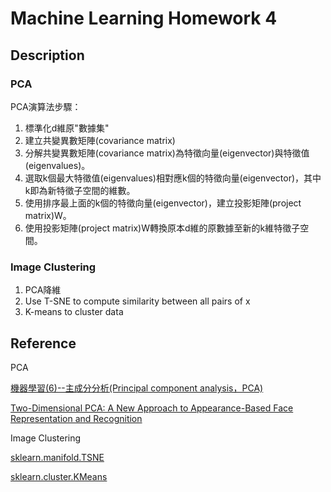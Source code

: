 # Machine Learning Homework 4

## Description

### PCA

PCA演算法步驟：

1. 標準化d維原"數據集"
2. 建立共變異數矩陣(covariance matrix)
3. 分解共變異數矩陣(covariance matrix)為特徵向量(eigenvector)與特徵值(eigenvalues)。
4. 選取k個最大特徵值(eigenvalues)相對應k個的特徵向量(eigenvector)，其中k即為新特徵子空間的維數。
5. 使用排序最上面的k個的特徵向量(eigenvector)，建立投影矩陣(project matrix)W。
6. 使用投影矩陣(project matrix)W轉換原本d維的原數據至新的k維特徵子空間。

### Image Clustering

1. PCA降維
2. Use T-SNE to compute similarity between all pairs of x
3. K-means to cluster data

## Reference

PCA

[機器學習(6)--主成分分析(Principal component analysis，PCA)](http://arbu00.blogspot.tw/2017/02/6-principal-component-analysispca.html)

[Two-Dimensional PCA: A New Approach to Appearance-Based Face Representation and Recognition](http://ira.lib.polyu.edu.hk/bitstream/10397/190/1/137.pdf)

Image Clustering

[sklearn.manifold.TSNE](http://scikit-learn.org/stable/modules/generated/sklearn.manifold.TSNE.html)

[sklearn.cluster.KMeans](http://scikit-learn.org/stable/modules/generated/sklearn.cluster.KMeans.html)
